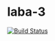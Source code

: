 # laba-3
[![Build Status](https://travis-ci.com/q235-uu/laba-3.svg?branch=master)](https://travis-ci.com/q235-uu/laba-3)